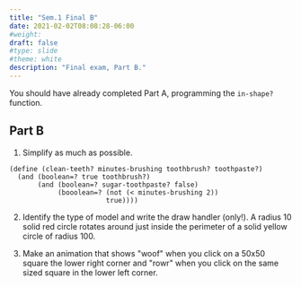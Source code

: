 ```yaml
---
title: "Sem.1 Final B"
date: 2021-02-02T08:08:28-06:00
#weight: 
draft: false
#type: slide
#theme: white
description: "Final exam, Part B." 
---
```


You should have already completed Part A, programming the `in-shape?`
function.

## Part B

1. Simplify as much as possible.

```
(define (clean-teeth? minutes-brushing toothbrush? toothpaste?)
  (and (boolean=? true toothbrush?)
       (and (boolean=? sugar-toothpaste? false)
            (booolean=? (not (< minutes-brushing 2))
                        true))))
```

2. Identify the type of model and write the draw handler (only!). A
   radius 10 solid red circle rotates around just inside the perimeter
   of a solid yellow circle of radius 100.
   
3. Make an animation that shows "woof" when you click on a 50x50
   square the lower right corner and "rowr" when you click on the same
   sized square in the lower left corner.

    
